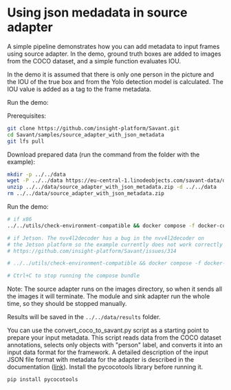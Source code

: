 # Using json medadata in source adapter

A simple pipeline demonstrates how you can add metadata to input frames using source 
adapter. In the demo, ground truth boxes are added to images 
from the COCO dataset, and a simple function evaluates IOU.

In the demo it is assumed that there is only one person in the picture and 
the IOU of the true box and from the Yolo detection model is calculated. 
The IOU value is added as a tag to the frame metadata.

Run the demo:

Prerequisites:

```bash
git clone https://github.com/insight-platform/Savant.git
cd Savant/samples/source_adapter_with_json_metadata
git lfs pull
```

Download prepared data (run the command from the folder with the example):
```bash
mkdir -p ../../data 
wget -P ../../data https://eu-central-1.linodeobjects.com/savant-data/demo/source_adapter_with_json_metadata.zip
unzip ../../data/source_adapter_with_json_metadata.zip -d ../../data
rm ../../data/source_adapter_with_json_metadata.zip
```

Run the demo:
```bash
# if x86
../../utils/check-environment-compatible && docker compose -f docker-compose.x86.yml up

# if Jetson. The nvv4l2decoder has a bug in the nvv4l2decoder on 
# the Jetson platform so the example currently does not work correctly on that platform.
# https://github.com/insight-platform/Savant/issues/314

# ../../utils/check-environment-compatible && docker compose -f docker-compose.l4t.yml up module image-json-sink

# Ctrl+C to stop running the compose bundle
```

Note: The source adapter runs on the images directory, so when it sends all the images it will terminate.
The module and sink adapter run the whole time, so they should be stopped manually.

Results will be saved in the `../../data/results` folder.

You can use the convert_coco_to_savant.py script as a starting point to prepare 
your input metadata. This script reads data from the COCO dataset annotations, 
selects only objects with "person" label, and converts it into an input data format 
for the framework. A detailed description of the input JSON file format with metadata 
for the adapter is described in the documentation ([link](https://docs.savant-ai.io/advanced_topics/9_input_json_metadata.html)). 
Install the pycocotools library before running it.

```bash
pip install pycocotools
```
